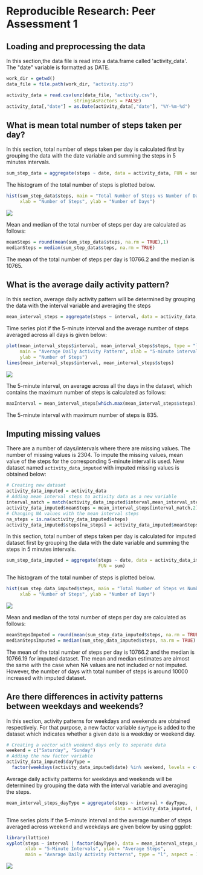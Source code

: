 # Reproducible Research: Peer Assessment 1



## Loading and preprocessing the data

In this section,the data file is read into a data.frame called 'activity_data'. The "date" variable is formatted as DATE.


```r
work_dir = getwd()
data_file = file.path(work_dir, "activity.zip")

activity_data = read.csv(unz(data_file, "activity.csv"),
                         stringsAsFactors = FALSE)
activity_data[,"date"] = as.Date(activity_data[,"date"], "%Y-%m-%d") 
```

## What is mean total number of steps taken per day?

In this section, total number of steps taken per day is calculated first by grouping the data with the date variable and summing the steps in 5 minutes intervals. 


```r
sum_step_data = aggregate(steps ~ date, data = activity_data, FUN = sum) 
```

The histogram of the total number of steps is plotted below.


```r
hist(sum_step_data$steps, main = "Total Number of Steps vs Number of Days",
     xlab = "Number of Steps", ylab = "Number of Days")
```

![](figure/histogram_total_steps_1-1.png)<!-- -->

Mean and median of the total number of steps per day are calculated as follows:


```r
meanSteps = round(mean(sum_step_data$steps, na.rm = TRUE),1)
medianSteps = median(sum_step_data$steps, na.rm = TRUE)
```

The mean of the total number of steps per day is 10766.2 and the median is 10765.

## What is the average daily activity pattern?

In this section, average daily activity pattern will be determined by grouping the data with the interval variable and averaging the steps 


```r
mean_interval_steps = aggregate(steps ~ interval, data = activity_data, FUN = mean)
```

Time series plot if the 5-minute interval and the average number of steps averaged across all days is given below:


```r
plot(mean_interval_steps$interval, mean_interval_steps$steps, type = "l",
     main = "Average Daily Activity Pattern", xlab = "5-minute intervals",
     ylab = "Number of Steps")
lines(mean_interval_steps$interval, mean_interval_steps$steps)
```

![](figure/timeplot_daily_activity_pattern_1-1.png)<!-- -->

The 5-minute interval, on average across all the days in the dataset, which contains the maximum number of steps is calculated as follows:


```r
maxInterval = mean_interval_steps[which.max(mean_interval_steps$steps),"interval"]
```

The 5-minute interval with maximum number of steps is 835.

## Imputing missing values

There are a number of days/intervals where there are missing values. The number of missing values is 2304. To impute the missing values, mean value of the steps for the corresponding 5-minute interval is used. New dataset named `activity_data_imputed` with imputed missing values is obtained below:


```r
# Creating new dataset
activity_data_imputed = activity_data
# Adding mean interval steps to activity data as a new variable
interval_match = match(activity_data_imputed$interval,mean_interval_steps$interval)
activity_data_imputed$meanSteps = mean_interval_steps[interval_match,2]
# Changing NA values with the mean interval steps
na_steps = is.na(activity_data_imputed$steps)
activity_data_imputed$steps[na_steps] = activity_data_imputed$meanSteps[na_steps]
```

In this section, total number of steps taken per day is calculated for imputed dataset first by grouping the data with the date variable and summing the steps in 5 minutes intervals. 


```r
sum_step_data_imputed = aggregate(steps ~ date, data = activity_data_imputed,
                                  FUN = sum) 
```

The histogram of the total number of steps is plotted below.


```r
hist(sum_step_data_imputed$steps, main = "Total Number of Steps vs Number of Days (Imputed Dataset)",
     xlab = "Number of Steps", ylab = "Number of Days")
```

![](figure/histogram_total_steps_2-1.png)<!-- -->

Mean and median of the total number of steps per day are calculated as follows:


```r
meanStepsImputed = round(mean(sum_step_data_imputed$steps, na.rm = TRUE),1)
medianStepsImputed = median(sum_step_data_imputed$steps, na.rm = TRUE)
```

The mean of the total number of steps per day is 10766.2 and the median is 10766.19 for imputed dataset. The mean and median estimates are almost the same with the case when NA values are not included or not imputed. However, the number of days with total number of steps is around 10000 increased with imputed dataset. 

## Are there differences in activity patterns between weekdays and weekends?

In this section, activity patterns for weekdays and weekends are obtained respectively. For that purpose, a new factor variable `dayType` is added to the dataset which indicates whether a given date is a weekday or weekend day.


```r
# Creating a vector with weekend days only to seperate data
weekend = c("Saturday", "Sunday")
# Adding the new factor variable
activity_data_imputed$dayType =
  factor(weekdays(activity_data_imputed$date) %in% weekend, levels = c(TRUE, FALSE), labels = c("weekend", "weekday"))
```

Average daily activity patterns for weekdays and weekends will be determined by grouping the data with the interval variable and averaging the steps.


```r
mean_interval_steps_dayType = aggregate(steps ~ interval + dayType,
                                        data = activity_data_imputed, FUN = mean)
```

Time series plots if the 5-minute interval and the average number of steps averaged across weekend and weekdays are given below by using ggplot:


```r
library(lattice)
xyplot(steps ~ interval | factor(dayType), data = mean_interval_steps_dayType, layout = c(1,2),
       xlab = "5-Minute Intervals", ylab = "Average Steps", 
       main = "Avarage Daily Activity Patterns", type = "l", aspect = 1/2)
```

![](figure/timeplot_daily_activity_pattern_2-1.png)<!-- -->
